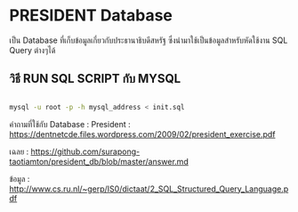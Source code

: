 # PRESIDENT Database

เป็น Database ที่เก็บข้อมูลเกี่ยวกับประธานาธิบดีสหรัฐ ซึ่งนำมาใช้เป็นข้อมูลสำหรับหัดใช้งาน SQL Query ต่างๆได้

## วิธี RUN SQL SCRIPT กับ MYSQL

```sh

mysql -u root -p -h mysql_address < init.sql

```

คำถามที่ใช้กับ Database : President : https://dentnetcde.files.wordpress.com/2009/02/president_exercise.pdf

เฉลย : https://github.com/surapong-taotiamton/president_db/blob/master/answer.md

ข้อมูล : http://www.cs.ru.nl/~gerp/IS0/dictaat/2_SQL_Structured_Query_Language.pdf